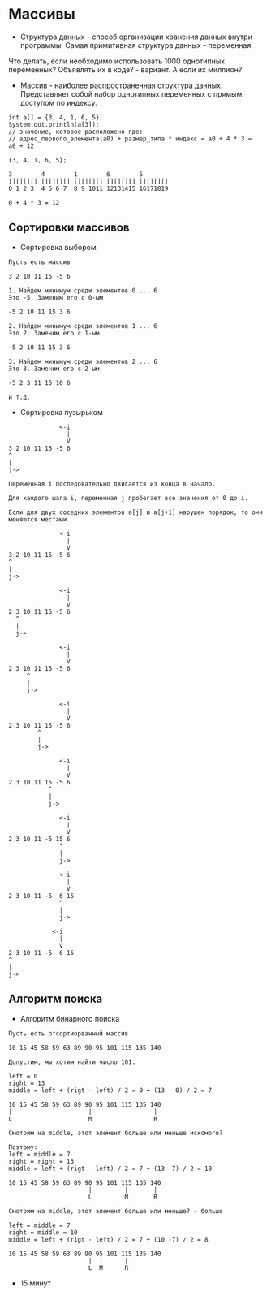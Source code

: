 # Массивы

* Структура данных - способ организации хранения данных внутри программы. Самая примитивная структура данных - переменная.

Что делать, если необходимо использовать 1000 однотипных переменных? Объявлять их в коде? - вариант. А если их миллион?

* Массив - наиболее распространенная структура данных. Представляет собой набор однотипных переменных с прямым доступом по индексу.

```
int a[] = {3, 4, 1, 6, 5};
System.out.println(a[3]);
// значение, которое расположено где:
// адрес_первого_элемента(a0) + размер_типа * индекс = a0 + 4 * 3 = 
a0 + 12
```

```
{3, 4, 1, 6, 5};

3        4        1        6        5
[][][][] [][][][] [][][][] [][][][] [][][][]
0 1 2 3  4 5 6 7  8 9 1011 12131415 16171819

0 + 4 * 3 = 12
```

## Сортировки массивов

* Сортировка выбором

```
Пусть есть массив

3 2 10 11 15 -5 6

1. Найдем минимум среди элементов 0 ... 6
Это -5. Заменим его с 0-ым

-5 2 10 11 15 3 6

2. Найдем минимум среди элементов 1 ... 6
Это 2. Заменим его с 1-ым

-5 2 10 11 15 3 6

3. Найдем минимум среди элементов 2 ... 6
Это 3. Заменим его с 2-ым

-5 2 3 11 15 10 6

и т.д.
```

* Сортировка пузырьком

```
              <-i
                |
                V
3 2 10 11 15 -5 6
^
|
j->

Переменная i последовательно двигается из конца в начало.

Для каждого шага i, переменная j пробегает все значения от 0 до i.

Если для двух соседних элементов a[j] и a[j+1] нарушен порядок, то они меняются местами.

              <-i
                |
                V
3 2 10 11 15 -5 6
^
|
j->

              <-i
                |
                V
2 3 10 11 15 -5 6
  ^
  |
  j->

              <-i
                |
                V
2 3 10 11 15 -5 6
     ^
     |
     j->

              <-i
                |
                V
2 3 10 11 15 -5 6
        ^
        |
        j->

              <-i
                |
                V
2 3 10 11 15 -5 6
           ^
           |
           j->

              <-i
                |
                V
2 3 10 11 -5 15 6
              ^
              |
              j->

              <-i
                |
                V
2 3 10 11 -5  6 15
              ^
              |
              j->

            <-i
              |
              V
2 3 10 11 -5  6 15
^
|
j->

```

## Алгоритм поиска

* Алгоритм бинарного поиска

```
Пусть есть отсортиорванный массив

10 15 45 58 59 63 89 90 95 101 115 135 140

Допустим, мы хотим найти число 101.

left = 0
right = 13
middle = left + (rigt - left) / 2 = 0 + (13 - 0) / 2 = 7

10 15 45 58 59 63 89 90 95 101 115 135 140
|                     |                 |            
L                     M                 R

Смотрим на middle, этот элемент больше или меньше искомого?

Поэтому:
left = middle = 7
right = right = 13
middle = left + (rigt - left) / 2 = 7 + (13 -7) / 2 = 10

10 15 45 58 59 63 89 90 95 101 115 135 140
                      |         |       |        
                      L         M       R

Смотрим на middle, этот элемент больше или меньше? - больше

left = middle = 7
right = middle = 10
middle = left + (rigt - left) / 2 = 7 + (10 -7) / 2 = 8

10 15 45 58 59 63 89 90 95 101 115 135 140
                      |  |      |        
                      L  M      R
```
+ 15 минут